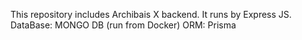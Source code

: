 This repository includes Archibais X backend. It runs by Express JS. 
DataBase: MONGO DB (run from Docker)
ORM: Prisma
